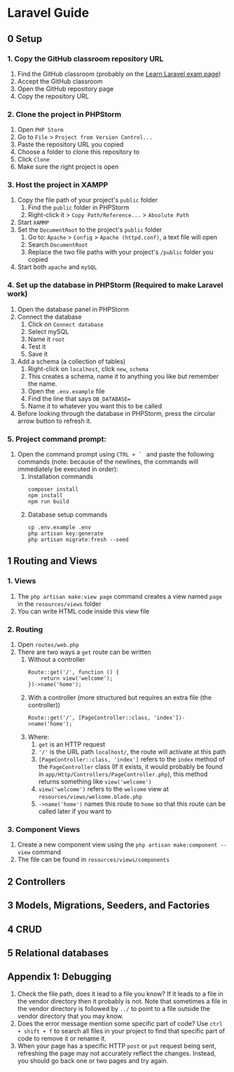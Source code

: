# Laravel Guide
## 0 Setup
### 1. Copy the GitHub classroom repository URL
   1. Find the GitHub classroom (probably on the [Learn Laravel exam page](https://learn.hz.nl/course/view.php?id=29682#section-7))
   2. Accept the GitHub classroom
   3. Open the GitHub repository page
   4. Copy the repository URL
### 2. Clone the project in PHPStorm
   1. Open `PHP Storm`
   2. Go to `File` > `Project from Version Control...`
   3. Paste the repository URL you copied
   4. Choose a folder to clone this repository to
   5. Click `Clone`
   6. Make sure the right project is open
### 3. Host the project in XAMPP
   1. Copy the file path of your project's `public` folder
      1. Find the `public` folder in PHPStorm
      2. Right-click it > `Copy Path/Reference...` > `Absolute Path`
   2. Start `XAMMP`
   3. Set the `DocumentRoot` to the project's `public` folder
      1. Go to: `Apache` > `Config` > `Apache (httpd.conf)`, a text file will open
      2. Search `DocumentRoot`
      3. Replace the two file paths with your project's `/public` folder you copied
   4. Start both `apache` and `mySQL`
### 4. Set up the database in PHPStorm (Required to make Laravel work)
   1. Open the database panel in PHPStorm
   2. Connect the database
      1. Click on `Connect database`
      2. Select mySQL
      3. Name it `root`
      4. Test it
      5. Save it
   3. Add a schema (a collection of tables)
      1. Right-click on `localhost`, click `new`, `schema`
      2. This creates a schema, name it to anything you like but remember the name.
      3. Open the `.env.example` file
      4. Find the line that says `DB_DATABASE=`
      5. Name it to whatever you want this to be called
   4. Before looking through the database in PHPStorm, press the circular arrow button to refresh it.
### 5. Project command prompt:
1. Open the command prompt using ``CTRL + ` `` and paste the following commands (note: because of the newlines, the commands will immediately be executed in order):
   1. Installation commands
      ```
      composer install
      npm install
      npm run build
      
      ```
   2. Database setup commands
       ```
       cp .env.example .env
       php artisan key:generate
       php artisan migrate:fresh --seed
      
       ```

## 1 Routing and Views
### 1. Views
1. The `php artisan make:view page` command creates a view named `page` in the `resources/views` folder
2. You can write HTML code inside this view file

### 2. Routing
1. Open `routes/web.php`
2. There are two ways a `get` route can be written
   1. Without a controller
        ```
        Route::get('/', function () {
            return view('welcome');
        })->name('home');
        ``` 
   2. With a controller (more structured but requires an extra file (the controller))
       ```
       Route::get('/', [PageController::class, 'index'])->name('home');
       ```
   3. Where:
      1. `get` is an HTTP request
      2. `'/'` is the URL path `localhost/`, the route will activate at this path
      3. `[PageController::class, 'index']` refers to the `index` method of the `PageController` class (If it exists, it would probably be found in `app/Http/Controllers/PageController.php`), this method returns something like `view('welcome')`
      4. `view('welcome')` refers to the `welcome` view at `resources/views/welcome.blade.php`
      5. `->name('home')` names this route to `home` so that this route can be called later if you want to

### 3. Component Views
1. Create a new component view using the `php artisan make:component --view` command
2. The file can be found in `resources/views/components`

## 2 Controllers


## 3 Models, Migrations, Seeders, and Factories


## 4 CRUD


## 5 Relational databases


## Appendix 1: Debugging

1. Check the file path, does it lead to a file you know? If it leads to a file in the vendor directory then it probably is not. Note that sometimes a file in the vendor directory is followed by `../` to point to a file outside the vendor directory that you may know.
2. Does the error message mention some specific part of code? Use `ctrl + shift + f` to search all files in your project to find that specific part of code to remove it or rename it.
3. When your page has a specific HTTP `post` or `put` request being sent, refreshing the page may not accurately reflect the changes. Instead, you should go back one or two pages and try again.
